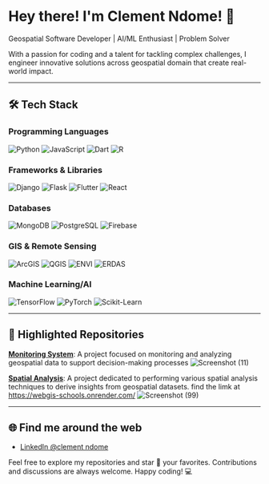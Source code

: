 # Hey there! I'm Clement Ndome! 👋

Geospatial Software  Developer | AI/ML Enthusiast | Problem Solver

With a passion for coding and a talent for tackling complex challenges, I engineer innovative solutions across geospatial domain that create real-world impact.

---

## 🛠️ Tech Stack

### Programming Languages
![Python](https://img.shields.io/badge/Python-3776AB?style=for-the-badge&logo=python&logoColor=white)
![JavaScript](https://img.shields.io/badge/JavaScript-F7DF1E?style=for-the-badge&logo=javascript&logoColor=black)
![Dart](https://img.shields.io/badge/Dart-0175C2?style=for-the-badge&logo=dart&logoColor=white)
![R](https://img.shields.io/badge/R-276DC3?style=for-the-badge&logo=r&logoColor=white)

### Frameworks & Libraries
![Django](https://img.shields.io/badge/Django-092E20?style=for-the-badge&logo=django&logoColor=white)
![Flask](https://img.shields.io/badge/Flask-000000?style=for-the-badge&logo=flask&logoColor=white)
![Flutter](https://img.shields.io/badge/Flutter-02569B?style=for-the-badge&logo=flutter&logoColor=white)
![React](https://img.shields.io/badge/React-20232A?style=for-the-badge&logo=react&logoColor=61DAFB)

### Databases
![MongoDB](https://img.shields.io/badge/MongoDB-4EA94B?style=for-the-badge&logo=mongodb&logoColor=white)
![PostgreSQL](https://img.shields.io/badge/PostgreSQL-316192?style=for-the-badge&logo=postgresql&logoColor=white)
![Firebase](https://img.shields.io/badge/Firebase-FFCA28?style=for-the-badge&logo=firebase&logoColor=black)

### GIS & Remote Sensing
![ArcGIS](https://img.shields.io/badge/ArcGIS-2C7AB4?style=for-the-badge&logo=esri&logoColor=white)
![QGIS](https://img.shields.io/badge/QGIS-589632?style=for-the-badge&logo=qgis&logoColor=white)
![ENVI](https://img.shields.io/badge/ENVI-FF6600?style=for-the-badge)
![ERDAS](https://img.shields.io/badge/ERDAS-00AEEF?style=for-the-badge)

### Machine Learning/AI
![TensorFlow](https://img.shields.io/badge/TensorFlow-FF6F00?style=for-the-badge&logo=tensorflow&logoColor=white)
![PyTorch](https://img.shields.io/badge/PyTorch-EE4C2C?style=for-the-badge&logo=pytorch&logoColor=white)
![Scikit-Learn](https://img.shields.io/badge/scikit_learn-F7931E?style=for-the-badge&logo=scikit-learn&logoColor=white)


---

## 📂 Highlighted Repositories

**[Monitoring System](https://github.com/ClementNdome/Monitoring_System)**: A project focused on monitoring and analyzing geospatial data to support decision-making processes
![Screenshot (11)](https://github.com/user-attachments/assets/09c86bbd-09fb-4d44-90b2-f4c217f5d822)


**[Spatial Analysis](https://github.com/ClementNdome/flask-app-deploy)**: A project dedicated to performing various spatial analysis techniques to derive insights from geospatial datasets. find the limk at https://webgis-schools.onrender.com/
 ![Screenshot (99)](https://github.com/user-attachments/assets/1b13c532-7e51-46e8-957a-b7bfaea1c886)




---
## 🌐 Find me around the web



- [LinkedIn @clement ndome](https://www.linkedin.com/in/clement-ndome-a3b968354/)

Feel free to explore my repositories and star 🌟 your favorites. Contributions and discussions are always welcome. Happy coding! 💻
